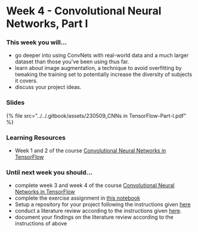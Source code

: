 # Week 4 - Convolutional Neural Networks, Part I

### This week you will...

* go deeper into using ConvNets with real-world data and a much larger dataset than those you've been using thus far.
* learn about image augmentation, a technique to avoid overfitting by tweaking the training set to potentially increase the diversity of subjects it covers.
* discuss your project ideas.

### Slides

{% file src="../../.gitbook/assets/230509_CNNs in TensorFlow-Part-I.pdf" %}

### Learning Resources

* Week 1 and 2 of the course [Convolutional Neural Networks in TensorFlow](https://www.coursera.org/learn/convolutional-neural-networks-tensorflow)

### Until next week you should...

* complete week 3 and week 4 of the course [Convolutional Neural Networks in TensorFlow](https://www.coursera.org/learn/convolutional-neural-networks-tensorflow)
* complete the exercise assignment in [this notebook](https://colab.research.google.com/github/opencampus-sh/course-material/blob/main/machine-learning-with-tensorflow/week-05/Week5\_Notebook\_Sentiment140.ipynb)
* Setup a repository for your project following the instructions given [here](https://opencampus.gitbook.io/opencampus-machine-learning-program/projects/requirements)
* conduct a literature review according to the instructions given [here](https://github.com/opencampus-sh/ml-project-template/blob/main/0\_LiteratureReview/INSTRUCTIONS.md).
* document your findings on the literature review according to the instructions of above

